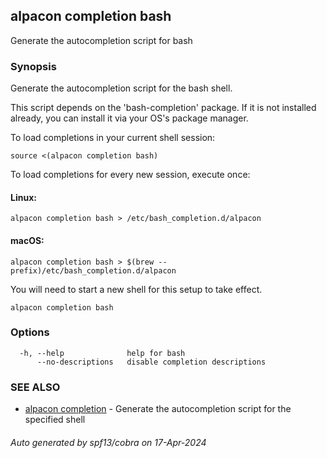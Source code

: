 ## alpacon completion bash

Generate the autocompletion script for bash

### Synopsis

Generate the autocompletion script for the bash shell.

This script depends on the 'bash-completion' package.
If it is not installed already, you can install it via your OS's package manager.

To load completions in your current shell session:

	source <(alpacon completion bash)

To load completions for every new session, execute once:

#### Linux:

	alpacon completion bash > /etc/bash_completion.d/alpacon

#### macOS:

	alpacon completion bash > $(brew --prefix)/etc/bash_completion.d/alpacon

You will need to start a new shell for this setup to take effect.


```
alpacon completion bash
```

### Options

```
  -h, --help              help for bash
      --no-descriptions   disable completion descriptions
```

### SEE ALSO

* [alpacon completion](alpacon_completion.md)	 - Generate the autocompletion script for the specified shell

###### Auto generated by spf13/cobra on 17-Apr-2024
